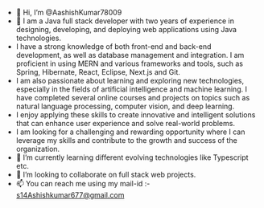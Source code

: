 - 👋 Hi, I’m @AashishKumar78009
- 👀 I am a Java full stack developer with two years of experience in designing, developing, and deploying web applications using Java technologies.
-  I have a strong knowledge of both front-end and back-end development, as well as database management and integration. I am proficient in using MERN and various frameworks and tools, such as Spring, Hibernate, React, Eclipse, Next.js and Git.
-   I am also passionate about learning and exploring new technologies, especially in the fields of artificial intelligence and machine learning. I have completed several online courses and projects on topics such as natural language processing, computer vision, and deep learning.
-   I enjoy applying these skills to create innovative and intelligent solutions that can enhance user experience and solve real-world problems.
-   I am looking for a challenging and rewarding opportunity where I can leverage my skills and contribute to the growth and success of the organization.
- 🌱 I’m currently learning different evolving technologies like Typescript etc.
- 💞️ I’m looking to collaborate on full stack web projects.
- 📫 You can reach me using my mail-id :- s14Ashishkumar677@gmail.com

<!---
AashishKumar78009/AashishKumar78009 is a ✨ special ✨ repository because its `README.md` (this file) appears on your GitHub profile.
You can click the Preview link to take a look at your changes.
--->
